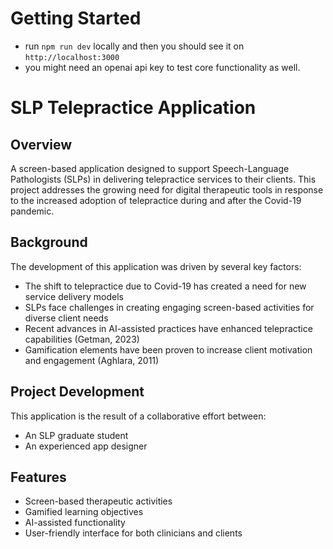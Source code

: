 # Getting Started
- run `npm run dev` locally and then you should see it on `http://localhost:3000`
- you might need an openai api key to test core functionality as well.

# SLP Telepractice Application

## Overview
A screen-based application designed to support Speech-Language Pathologists (SLPs) in delivering telepractice services to their clients. This project addresses the growing need for digital therapeutic tools in response to the increased adoption of telepractice during and after the Covid-19 pandemic.

## Background
The development of this application was driven by several key factors:
- The shift to telepractice due to Covid-19 has created a need for new service delivery models
- SLPs face challenges in creating engaging screen-based activities for diverse client needs
- Recent advances in AI-assisted practices have enhanced telepractice capabilities (Getman, 2023)
- Gamification elements have been proven to increase client motivation and engagement (Aghlara, 2011)

## Project Development
This application is the result of a collaborative effort between:
- An SLP graduate student
- An experienced app designer

## Features
- Screen-based therapeutic activities
- Gamified learning objectives
- AI-assisted functionality
- User-friendly interface for both clinicians and clients
